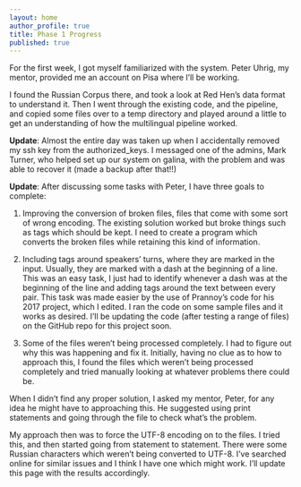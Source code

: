 ```yaml
---
layout: home
author_profile: true
title: Phase 1 Progress
published: true
---
```

For the first week, I got myself familiarized with the system. Peter Uhrig, my mentor, provided me an account on Pisa where I’ll be working. 

I found the Russian Corpus there, and took a look at Red Hen’s data format to understand it. Then I went through the existing code, and the pipeline, and copied some files over to a temp directory and played around a little to get an understanding of how the multilingual pipeline worked.

**Update**: Almost the entire day was taken up when I accidentally removed my ssh key from the authorized_keys. I messaged one of the admins, Mark Turner, who helped set up our system on galina, with the problem and was able to recover it (made a backup after that!!)

**Update**: After discussing some tasks with Peter, I have three goals to complete:

1. Improving the conversion of broken files, files that come with some sort of wrong encoding. The existing solution worked but broke things such as tags which should be kept. I need to create a program which converts the broken files while retaining this kind of information. 

2. Including <turn></turn> tags around speakers’ turns, where they are marked in the input. Usually, they are marked with a dash at the beginning of a line. This was an easy task, I just had to identify whenever a dash was at the beginning of the line and adding tags around the text between every pair. This task was made easier by the use of Prannoy’s code for his 2017 project, which I edited. I ran the code on some sample files and it works as desired. I’ll be updating the code (after testing a range of files) on the GitHub repo for this project soon.

3. Some of the files weren’t being processed completely. I had to figure out why this was happening and fix it. Initially, having no clue as to how to approach this, I found the files which weren’t being processed completely and tried manually looking at whatever problems there could be.

When I didn’t find any proper solution, I asked my mentor, Peter, for any idea he might have to approaching this. He suggested using print statements and going through the file to check what’s the problem. 

My approach then was to force the UTF-8 encoding on to the files. I tried this, and then started going from statement to statement. There were some Russian characters which weren’t being converted to UTF-8. I’ve searched online for similar issues and I think I have one which might work. I’ll update this page with the results accordingly.

